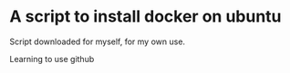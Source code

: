 # A script to install docker on ubuntu

Script downloaded for myself, for my own use.

Learning to use github

